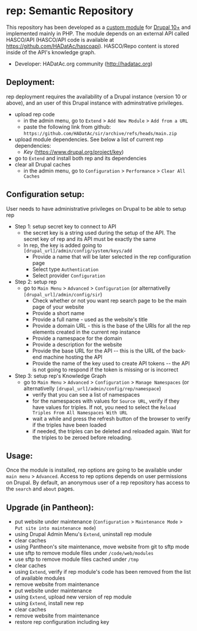 # rep: Semantic Repository

This repository has been developed as a [custom module](https://www.drupal.org/docs/develop/creating-modules) for [Drupal 10+](https://www.drupal.org/about/10) and implemented mainly in PHP. The module depends on an external API called HASCO/API (HASCO/API code is available at https://github.com/HADatAc/hascoapi). HASCO/Repo content is stored inside of the API's knowledge graph.  

* Developer: HADatAc.org community (http://hadatac.org)

## Deployment: 

rep deployment requires the availability of a Drupal instance (version 10 or above), and an user of this Drupal instance with adminstrative privileges. 

* upload rep code
  * in the admin menu, go to `Extend` > `Add New Module` > `Add from a URL`
  * paste the following link from github: `https://github.com/HADatAc/sir/archive/refs/heads/main.zip`
* upload module dependencies. See below a list of current rep dependencies:
  * <i>Key</i> (https://www.drupal.org/project/key)
* go to `Extend` and install both rep and its dependencies
* clear all Drupal caches
  * in the admin menu, go to `Configuration` > `Performance` > `Clear All Caches`  
 
## Configuration setup:

User needs to have administrative privileges on Drupal to be able to setup rep

* Step 1: setup secret key to connect to API
  * the secret key is a string used during the setup of the API. The secret key of rep and its API must be exactly the same
  * In rep, the key is added going to `[drupal_url]/admin/config/system/keys/add`
    * Provide a name that will be later selected in the rep configuration page
    * Select type `Authentication`
    * Select provider `Configuration`
* Step 2: setup rep
  * go to `Main Menu` > `Advanced` > `Configuration` (or alternativelly `[drupal_url]/admin/config/sir`)
    * Check whether or not you want rep search page to be the main page of your website
    * Provide a short name
    * Provide a full name - used as the website's title
    * Provide a domain URL - this is the base of the URIs for all the rep elements created in the current rep instance 
    * Provide a namespace for the domain
    * Provide a description for the website
    * Provide the base URL for the API -- this is the URL of the back-end machine hosting the API
    * Provide the name of the key used to create API tokens -- the API is not going to respond if the token is missing or is incorrect
* Step 3: setup rep's Knowledge Graph
  * go to `Main Menu` > `Advanced` > `Configuration` > `Manage Namespaces` (or alternativelly `[drupal_url]/admin/config/rep/namespace`)
    * verify that you can see a list of namespaces
    * for the namespaces with values for `Source URL`, verify if they have values for triples. If not, you need to select the `Reload Triples From All Namespaces With URL`
    * wait a while and press the refresh button of the browser to verify if the triples have been loaded
    * if needed, the triples can be deleted and reloaded again. Wait for the triples to be zeroed before reloading.   

## Usage:

Once the module is installed, rep options are going to be available under `main menu` > `Advanced`. Access to rep options depends on user permissions on Drupal. By default, an anonymous user of a rep repository has access to the `search` and `about` pages. 

## Upgrade (in Pantheon): 

* put website under maintenance (`Configuration` > `Maintenance Mode` > `Put site into maintenance mode`) 
* using Drupal Admin Menu's `Extend`, uninstall rep module
* clear caches
* using Pantheon's site maintenance, move website from git to sftp mode
* use sftp to remove module files under `/code/web/modules`
* use sftp to remove module files cached under `/tmp`
* clear caches
* using `Extend`, verify if rep module's code has been removed from the list of available modules
* remove website from maintenance
* put website under maintenance
* using `Extend`, upload new version of rep module 
* using `Extend`, install new rep
* clear caches
* remove website from maintenance
* restore rep configuration including key

  
